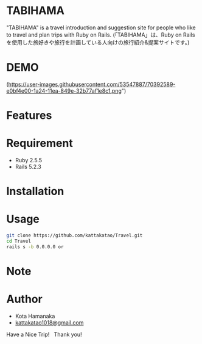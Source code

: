 # TABIHAMA
 
"TABIHAMA" is a travel introduction and suggestion site for people who like to travel and plan trips with Ruby on Rails.
(「TABIHAMA」は、Ruby on Railsを使用した旅好きや旅行を計画している人向けの旅行紹介&提案サイトです。)

# DEMO
(https://user-images.githubusercontent.com/53547887/70392589-e0bf4e00-1a24-11ea-849e-32b77af1e8c1.png")
 
# Features
 

 
# Requirement
 
* Ruby 2.5.5
* Rails 5.2.3

# Installation
 
 
# Usage
 
```bash
git clone https://github.com/kattakatao/Travel.git
cd Travel
rails s -b 0.0.0.0 or 
```
 
# Note
 
# Author
 
* Kota Hamanaka
* kattakatao1018@gmail.com
 
Have a Nice Trip!
 
Thank you!
